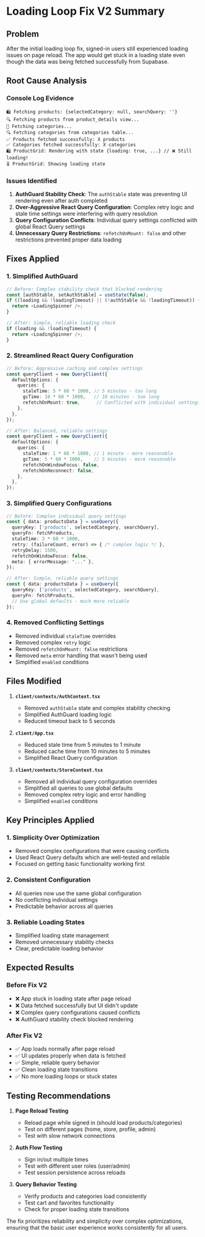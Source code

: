 # Loading Loop Fix V2 Summary

## Problem
After the initial loading loop fix, signed-in users still experienced loading issues on page reload. The app would get stuck in a loading state even though the data was being fetched successfully from Supabase.

## Root Cause Analysis

### Console Log Evidence
```
🛍️ Fetching products: {selectedCategory: null, searchQuery: ''}
🔍 Fetching products from product_details view...
📂 Fetching categories...
🔍 Fetching categories from categories table...
✅ Products fetched successfully: X products
✅ Categories fetched successfully: X categories
🛍️ ProductGrid: Rendering with state {loading: true, ...} // ❌ Still loading!
⏳ ProductGrid: Showing loading state
```

### Issues Identified
1. **AuthGuard Stability Check**: The `authStable` state was preventing UI rendering even after auth completed
2. **Over-Aggressive React Query Configuration**: Complex retry logic and stale time settings were interfering with query resolution
3. **Query Configuration Conflicts**: Individual query settings conflicted with global React Query settings
4. **Unnecessary Query Restrictions**: `refetchOnMount: false` and other restrictions prevented proper data loading

## Fixes Applied

### 1. **Simplified AuthGuard**
```typescript
// Before: Complex stability check that blocked rendering
const [authStable, setAuthStable] = useState(false);
if ((loading && !loadingTimeout) || (!authStable && !loadingTimeout)) {
  return <LoadingSpinner />;
}

// After: Simple, reliable loading check
if (loading && !loadingTimeout) {
  return <LoadingSpinner />;
}
```

### 2. **Streamlined React Query Configuration**
```typescript
// Before: Aggressive caching and complex settings
const queryClient = new QueryClient({
  defaultOptions: {
    queries: {
      staleTime: 5 * 60 * 1000, // 5 minutes - too long
      gcTime: 10 * 60 * 1000,   // 10 minutes - too long
      refetchOnMount: true,      // Conflicted with individual settings
    },
  },
});

// After: Balanced, reliable settings
const queryClient = new QueryClient({
  defaultOptions: {
    queries: {
      staleTime: 1 * 60 * 1000, // 1 minute - more reasonable
      gcTime: 5 * 60 * 1000,    // 5 minutes - more reasonable
      refetchOnWindowFocus: false,
      refetchOnReconnect: false,
    },
  },
});
```

### 3. **Simplified Query Configurations**
```typescript
// Before: Complex individual query settings
const { data: productsData } = useQuery({
  queryKey: ['products', selectedCategory, searchQuery],
  queryFn: fetchProducts,
  staleTime: 3 * 60 * 1000,
  retry: (failureCount, error) => { /* complex logic */ },
  retryDelay: 1500,
  refetchOnWindowFocus: false,
  meta: { errorMessage: "..." },
});

// After: Simple, reliable query settings
const { data: productsData } = useQuery({
  queryKey: ['products', selectedCategory, searchQuery],
  queryFn: fetchProducts,
  // Use global defaults - much more reliable
});
```

### 4. **Removed Conflicting Settings**
- Removed individual `staleTime` overrides
- Removed complex `retry` logic
- Removed `refetchOnMount: false` restrictions
- Removed `meta` error handling that wasn't being used
- Simplified `enabled` conditions

## Files Modified

1. **`client/contexts/AuthContext.tsx`**
   - Removed `authStable` state and complex stability checking
   - Simplified AuthGuard loading logic
   - Reduced timeout back to 5 seconds

2. **`client/App.tsx`**
   - Reduced stale time from 5 minutes to 1 minute
   - Reduced cache time from 10 minutes to 5 minutes
   - Simplified React Query configuration

3. **`client/contexts/StoreContext.tsx`**
   - Removed all individual query configuration overrides
   - Simplified all queries to use global defaults
   - Removed complex retry logic and error handling
   - Simplified `enabled` conditions

## Key Principles Applied

### 1. **Simplicity Over Optimization**
- Removed complex configurations that were causing conflicts
- Used React Query defaults which are well-tested and reliable
- Focused on getting basic functionality working first

### 2. **Consistent Configuration**
- All queries now use the same global configuration
- No conflicting individual settings
- Predictable behavior across all queries

### 3. **Reliable Loading States**
- Simplified loading state management
- Removed unnecessary stability checks
- Clear, predictable loading behavior

## Expected Results

### Before Fix V2
- ❌ App stuck in loading state after page reload
- ❌ Data fetched successfully but UI didn't update
- ❌ Complex query configurations caused conflicts
- ❌ AuthGuard stability check blocked rendering

### After Fix V2
- ✅ App loads normally after page reload
- ✅ UI updates properly when data is fetched
- ✅ Simple, reliable query behavior
- ✅ Clean loading state transitions
- ✅ No more loading loops or stuck states

## Testing Recommendations

1. **Page Reload Testing**
   - Reload page while signed in (should load products/categories)
   - Test on different pages (home, store, profile, admin)
   - Test with slow network connections

2. **Auth Flow Testing**
   - Sign in/out multiple times
   - Test with different user roles (user/admin)
   - Test session persistence across reloads

3. **Query Behavior Testing**
   - Verify products and categories load consistently
   - Test cart and favorites functionality
   - Check for proper loading state transitions

The fix prioritizes reliability and simplicity over complex optimizations, ensuring that the basic user experience works consistently for all users.